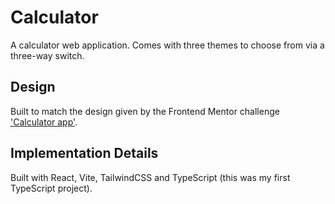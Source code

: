 # Calculator

A calculator web application. Comes with three themes to choose from via a three-way switch.

## Design

Built to match the design given by the Frontend Mentor challenge ['Calculator app'](https://www.frontendmentor.io/challenges/calculator-app-9lteq5N29).

## Implementation Details

Built with React, Vite, TailwindCSS and TypeScript (this was my first TypeScript project).
